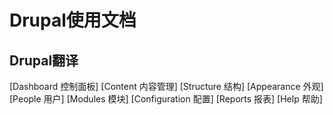 # Drupal使用文档

## Drupal翻译

 \[Dashboard 控制面板\] \[Content 内容管理\] \[Structure 结构\] \[Appearance 外观\] \[People 用户\] \[Modules 模块\] \[Configuration 配置\] \[Reports 报表\] \[Help 帮助\]

